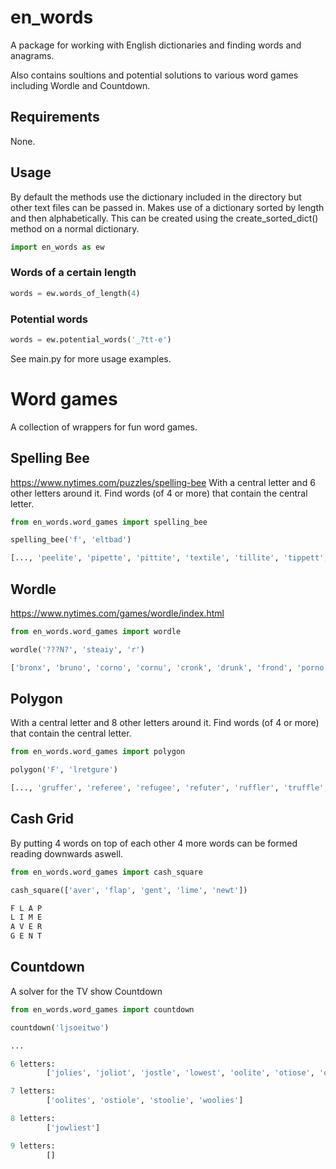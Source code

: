 
# en_words
A package for working with English dictionaries and finding words and anagrams.

Also contains soultions and potential solutions to various word games including Wordle and Countdown.

## Requirements
None.

## Usage
By default the methods use the dictionary included in the directory but other text files can be passed in. Makes use of a dictionary sorted by length and then alphabetically. This can be created using the create_sorted_dict() method on a normal dictionary.

```python
import en_words as ew
```

### Words of a certain length
```Python
words = ew.words_of_length(4)
```
###  Potential words
```Python
words = ew.potential_words('_?tt-e')
```
See main.py for more usage examples.

# Word games

A collection of wrappers for fun word games.

## Spelling Bee
https://www.nytimes.com/puzzles/spelling-bee
With a central letter and 6 other letters around it. Find words (of 4 or more) that contain the central letter.
```Python
from en_words.word_games import spelling_bee

spelling_bee('f', 'eltbad')

[..., 'peelite', 'pipette', 'pittite', 'textile', 'tillite', 'tippett', 'vitelli', 'villette', 'expletive']
```

## Wordle
https://www.nytimes.com/games/wordle/index.html
```Python
from en_words.word_games import wordle

wordle('???N?', 'steaiy', 'r')

['bronx', 'bruno', 'corno', 'cornu', 'cronk', 'drunk', 'frond', 'porno', 'prong', 'pronk', 'round', 'wrong', 'wrung']
```

## Polygon
With a central letter and 8 other letters around it. Find words (of 4 or more) that contain the central letter.
```Python
from en_words.word_games import polygon

polygon('F', 'lretgure')

[..., 'gruffer', 'referee', 'refugee', 'refuter', 'ruffler', 'truffle', 'ferreter', 'gefullte', 'fleurette', 'regretful']
```

## Cash Grid
By putting 4 words on top of each other 4 more words can be formed reading downwards aswell.
```Python
from en_words.word_games import cash_square

cash_square(['aver', 'flap', 'gent', 'lime', 'newt'])

F L A P
L I M E
A V E R
G E N T
```

## Countdown
A solver for the TV show Countdown
```Python
from en_words.word_games import countdown

countdown('ljsoeitwo')

...

6 letters:
        ['jolies', 'joliot', 'jostle', 'lowest', 'oolite', 'otiose', 'owlets', 'soweto', 'toiles', 'towels']

7 letters:
        ['oolites', 'ostiole', 'stoolie', 'woolies']

8 letters:
        ['jowliest']

9 letters:
        []
```